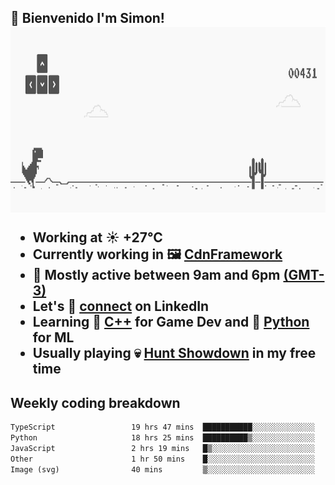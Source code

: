 <h2>👋 <b>Bienvenido I'm Simon!&nbsp;</b></h

<section>
  <img src="./static/banner.gif" height=300 width=1000>
</section>

<br>

<ul>
  <li>
		<!--START_SECTION:weather-->
		Working at <b>☀️   +27°C</b>
		<!--END_SECTION:weather-->
  </li>
  <li>
    Currently working in 🖼️&nbsp;<a href=https://github.com/snapverse/cdn-framework target=_blank>CdnFramework</a>
  </li>
  <li>
    🚩 Mostly active between 9am and 6pm <a href=https://onlinealarmkur.com/world/es target=_blank>(GMT-3)</a>
  </li>
  <li>
    Let's 🔗&nbsp;<a href=https://www.linkedin.com/in/itssimmons target=_blank>connect</a> on LinkedIn
  </li>
  <li>
    Learning 👴&nbsp;<a href=https://images3.memedroid.com/images/UPLOADED755/65f2bce6734f6.webp target=_blank>C++</a> for Game Dev and 🐍&nbsp;<a href=https://qph.cf2.quoracdn.net/main-qimg-4472b6229cb75bf66ab531f3ebd4f975-lq target=_blank>Python</a> for ML
  </li>
  <li>
    Usually playing 💀&nbsp;<a href=https://www.huntshowdown.com target=_blank>Hunt Showdown</a> in my free time
  </li>
</ul>

<h2><b>Weekly coding breakdown </b></h2>

<!--START_SECTION:waka-->

```txt
TypeScript                 19 hrs 47 mins  ███████████░░░░░░░░░░░░░░   43.83 %
Python                     18 hrs 25 mins  ██████████▒░░░░░░░░░░░░░░   40.79 %
JavaScript                 2 hrs 19 mins   █▒░░░░░░░░░░░░░░░░░░░░░░░   05.15 %
Other                      1 hr 50 mins    █░░░░░░░░░░░░░░░░░░░░░░░░   04.08 %
Image (svg)                40 mins         ▒░░░░░░░░░░░░░░░░░░░░░░░░   01.48 %
```

<!--END_SECTION:waka-->
